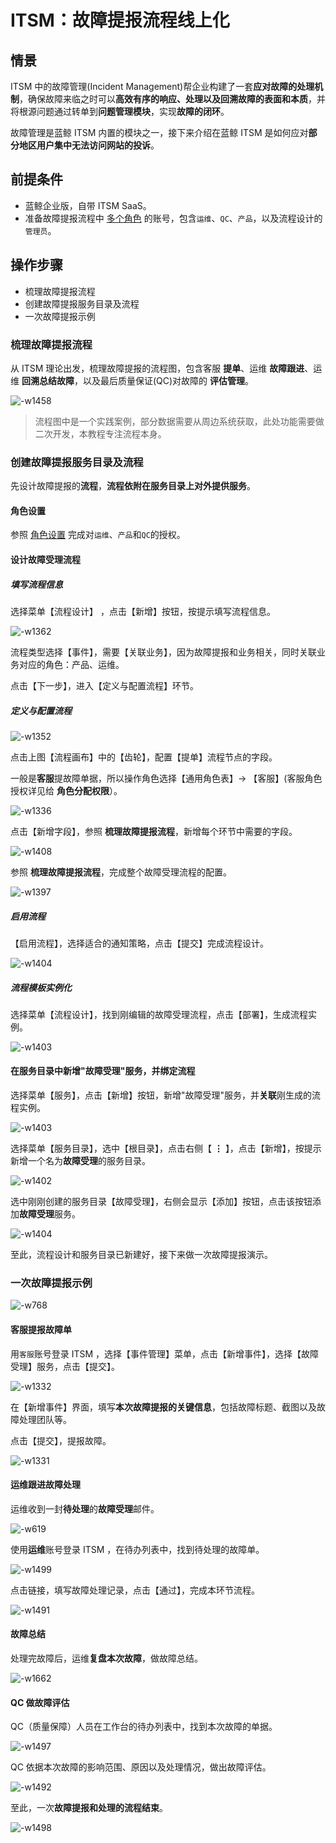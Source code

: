 # ITSM：故障提报流程线上化

## 情景

ITSM 中的故障管理(Incident Management)帮企业构建了一套**应对故障的处理机制**，确保故障来临之时可以**高效有序的响应、处理以及回溯故障的表面和本质**，并将根源问题通过转单到**问题管理模块**，实现**故障的闭环**。

故障管理是蓝鲸 ITSM 内置的模块之一，接下来介绍在蓝鲸 ITSM 是如何应对**部分地区用户集中无法访问网站的投诉**。

## 前提条件

- 蓝鲸企业版，自带 ITSM SaaS。
- 准备故障提报流程中 [多个角色](../../../PaaS平台/产品白皮书/产品功能/系统管理/UserManageEE.md) 的账号，包含`运维`、`QC`、`产品`，以及流程设计的`管理员`。

## 操作步骤

- 梳理故障提报流程
- 创建故障提报服务目录及流程
- 一次故障提报示例

### 梳理故障提报流程

从 ITSM 理论出发，梳理故障提报的流程图，包含客服 **提单**、运维 **故障跟进**、运维 **回溯总结故障**，以及最后质量保证(QC)对故障的 **评估管理**。

![-w1458](../assets/15658530577275.jpg)

> 流程图中是一个实践案例，部分数据需要从周边系统获取，此处功能需要做二次开发，本教程专注流程本身。

### 创建故障提报服务目录及流程

先设计故障提报的**流程**，**流程依附在服务目录上对外提供服务**。

#### 角色设置

参照 [角色设置](./Release_Management.md) 完成对`运维`、`产品`和`QC`的授权。

#### 设计故障受理流程

##### 填写流程信息

选择菜单【流程设计】 ，点击【新增】按钮，按提示填写流程信息。

![-w1362](../assets/15658545362420.jpg)

流程类型选择【事件】，需要【关联业务】，因为故障提报和业务相关，同时关联业务对应的角色：产品、运维。

点击【下一步】，进入【定义与配置流程】环节。

##### 定义与配置流程

![-w1352](../assets/15658547862596.jpg)

点击上图【流程画布】中的【齿轮】，配置【提单】流程节点的字段。

一般是**客服**提故障单据，所以操作角色选择【通用角色表】-> 【客服】(客服角色授权详见给 **角色分配权限**）。

![-w1336](../assets/15658551277354.jpg)

点击【新增字段】，参照 **梳理故障提报流程**，新增每个环节中需要的字段。

![-w1408](../assets/15658592435245.jpg)

参照 **梳理故障提报流程**，完成整个故障受理流程的配置。

![-w1397](../assets/15658592876789.jpg)

##### 启用流程

【启用流程】，选择适合的通知策略，点击【提交】完成流程设计。

![-w1404](../assets/15658593359980.jpg)

##### 流程模板实例化

选择菜单【流程设计】，找到刚编辑的故障受理流程，点击【部署】，生成流程实例。

![-w1403](../assets/15658593653122.jpg)

#### 在服务目录中新增"故障受理"服务，并绑定流程

选择菜单【服务】，点击【新增】按钮，新增"故障受理"服务，并**关联**刚生成的流程实例。

![-w1403](../assets/15658595078266.jpg)

选择菜单【服务目录】，选中【根目录】，点击右侧【 **⋮** 】，点击【新增】，按提示新增一个名为**故障受理**的服务目录。

![-w1402](../assets/15658595666163.jpg)

选中刚刚创建的服务目录【故障受理】，右侧会显示【添加】按钮，点击该按钮添加**故障受理**服务。

![-w1404](../assets/15658596158089.jpg)

至此，流程设计和服务目录已新建好，接下来做一次故障提报演示。

### 一次故障提报示例

![-w768](../assets/15658720727110.jpg)

#### 客服提报故障单

用`客服`账号登录 ITSM ，选择【事件管理】菜单，点击【新增事件】，选择【故障受理】服务，点击【提交】。

![-w1332](../assets/15658597438200.jpg)

在【新增事件】界面，填写**本次故障提报的关键信息**，包括故障标题、截图以及故障处理团队等。

点击【提交】，提报故障。

![-w1331](../assets/15658604949447.jpg)

#### 运维跟进故障处理

运维收到一封**待处理**的**故障受理**邮件。

![-w619](../assets/15658606919760.jpg)

使用**运维**账号登录 ITSM ，在待办列表中，找到待处理的故障单。

![-w1499](../assets/15658608778520.jpg)

点击链接，填写故障处理记录，点击【通过】，完成本环节流程。

![-w1491](../assets/15658613447194.jpg)

#### 故障总结

处理完故障后，运维**复盘本次故障**，做故障总结。

![-w1662](../assets/15658620538481.jpg)

#### QC 做故障评估

QC（质量保障）人员在工作台的待办列表中，找到本次故障的单据。

![-w1497](../assets/15658621496239.jpg)

QC 依据本次故障的影响范围、原因以及处理情况，做出故障评估。

![-w1492](../assets/15658622710282.jpg)

至此，一次**故障提报和处理的流程结束**。

![-w1498](../assets/15658623014535.jpg)
